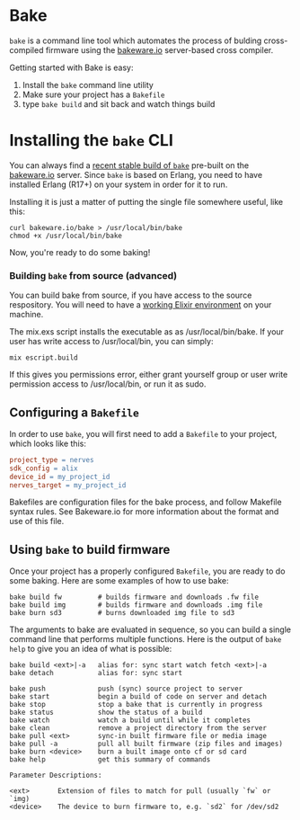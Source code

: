 Bake
====

`bake` is a command line tool which automates the process of bulding cross-compiled firmware using the [bakeware.io](http://bakeware.io) server-based cross compiler.

Getting started with Bake is easy:

1. Install the `bake` command line utility
2. Make sure your project has a `Bakefile`
3. type `bake build` and sit back and watch things build

# Installing the `bake` CLI

You can always find a [recent stable build of `bake`](http://bakeware.io/bake) pre-built on the [bakeware.io](http://bakeware.io) server.   Since `bake` is based on Erlang, you need to have installed Erlang (R17+) on your system in order for it to run.       

Installing it is just a matter of putting the single file somewhere useful, like this:

    curl bakeware.io/bake > /usr/local/bin/bake
    chmod +x /usr/local/bin/bake
    
Now, you're ready to do some baking!

### Building `bake` from source (advanced)

You can build bake from source, if you have access to the source respository.  You will need to have a [working Elixir environment](http://elixir-lang.org/install.html) on your machine.

The mix.exs script installs the executable as as /usr/local/bin/bake.   If your user has write access to /usr/local/bin, you can simply:

    mix escript.build

If this gives you permissions error, either grant yourself group or user write permission access to /usr/local/bin, or run it as sudo.

## Configuring a `Bakefile`

In order to use `bake`, you will first need to add a `Bakefile` to your project, which looks like this:

```Makefile
project_type = nerves
sdk_config = alix
device_id = my_project_id
nerves_target = my_project_id
```

Bakefiles are configuration files for the bake process, and follow Makefile syntax rules.   See Bakeware.io for more information about the format and use of this file.

## Using `bake` to build firmware

Once your project has a properly configured `Bakefile`, you are ready to do some baking.   Here are some examples of how to use bake:

    bake build fw         # builds firmware and downloads .fw file
    bake build img        # builds firmware and downloads .img file
    bake burn sd3         # burns downloaded img file to sd3

The arguments to bake are evaluated in sequence, so you can build a single command line that performs multiple functions.  Here is the output of `bake help` to give you an idea of what is possible:
    
    bake build <ext>|-a   alias for: sync start watch fetch <ext>|-a
    bake detach           alias for: sync start
    
    bake push             push (sync) source project to server
    bake start            begin a build of code on server and detach
    bake stop             stop a bake that is currently in progress
    bake status           show the status of a build
    bake watch            watch a build until while it completes
    bake clean            remove a project directory from the server
    bake pull <ext>       sync-in built firmware file or media image
    bake pull -a          pull all built firmware (zip files and images)
    bake burn <device>    burn a built image onto cf or sd card
    bake help             get this summary of commands

    Parameter Descriptions:
    
    <ext>       Extension of files to match for pull (usually `fw` or `img)
    <device>    The device to burn firmware to, e.g. `sd2` for /dev/sd2
